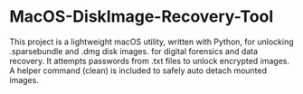 # MacOS-DiskImage-Recovery-Tool
This project is a lightweight macOS utility, written with Python, for unlocking .sparsebundle and .dmg disk images. for digital forensics and data recovery. It attempts passwords from .txt files to unlock encrypted images. A helper command (clean) is included to safely auto detach mounted images.
